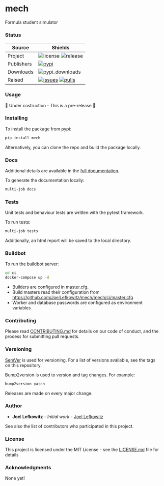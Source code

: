 # mech

Formula student simulator
### Status

| Source     | Shields                                                        |
| ---------- | -------------------------------------------------------------- |
| Project    | ![license][license] ![release][release]                        |
| Publishers | [![pypi][pypi]][pypi_link]                                     |
| Downloads  | ![pypi_downloads][pypi_downloads]                              |
| Raised     | [![issues][issues]][issues_link] [![pulls][pulls]][pulls_link] |

<!--- Table links --->

[license]: https://img.shields.io/github/license/JoelLefkowitz/mech
[release]: https://img.shields.io/github/v/tag/JoelLefkowitz/mech
[pypi_downloads]: https://img.shields.io/pypi/dw/mech

[pypi]: https://img.shields.io/pypi/v/mech "PyPi"
[pypi_link]: https://pypi.org/project/mech

[issues]: https://img.shields.io/github/issues/JoelLefkowitz/mech "Issues"
[issues_link]: https://github.com/JoelLefkowitz/mech/issues

[pulls]: https://img.shields.io/github/issues-pr/JoelLefkowitz/mech "Pull requests"
[pulls_link]: https://github.com/JoelLefkowitz/mech/pulls

### Usage
:purple_heart: Under costruction - This is a pre-release :purple_heart:

### Installing

To install the package from pypi:

```bash
pip install mech
```

Alternatively, you can clone the repo and build the package locally.

### Docs

Additional details are available in the [full documentation](https://mech.readthedocs.io/en/latest/).

To generate the documentation locally:

```bash
multi-job docs
```

### Tests

Unit tests and behaviour tests are written with the pytest framework.

To run tests:

```bash
multi-job tests
```

Additionally, an html report will be saved to the local directory.

### Buildbot

To run the buildbot server:

```bash
cd ci
docker-compose up -d
```

* Builders are configured in master.cfg.
* Build masters read their configuration from https://github.com/JoelLefkowitz/mech/mech/ci/master.cfg
* Worker and database passwords are configured as environment variables

### Contributing

Please read [CONTRIBUTING.md](CONTRIBUTING.md) for details on our code of conduct, and the process for submitting pull requests.

### Versioning

[SemVer](http://semver.org/) is used for versioning. For a list of versions available, see the tags on this repository.

Bump2version is used to version and tag changes.
For example:

```bash
bump2version patch
```

Releases are made on every major change.


### Author

- **Joel Lefkowitz** - _Initial work_ - [Joel Lefkowitz](https://github.com/JoelLefkowitz)

See also the list of contributors who participated in this project.

### License

This project is licensed under the MIT License - see the [LICENSE.md](LICENSE.md) file for details

### Acknowledgments

None yet!
